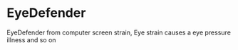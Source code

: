 EyeDefender
===========

EyeDefender from computer screen strain, Eye strain causes a eye pressure illness and so on
